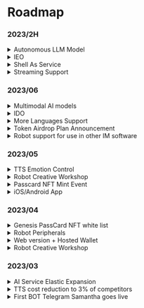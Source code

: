# Roadmap

### 2023/2H

<details>

<summary>Autonomous LLM Model</summary>

Already on the way

Support for feeding your own fine-tuning corpus, making your BOT fully in line with your expectations🤗

Lifetime Memory Library

Internet connectivity and API access capabilities!

Fewer restrictions

</details>

<details>

<summary>IEO</summary>



</details>

<details>

<summary>Shell As Service</summary>

Underlying capabilities open, embeddable in any third-party application

</details>

<details>

<summary>Streaming Support</summary>

Zero-latency voice conversation experience

</details>

### 2023/06

<details>

<summary>Multimodal AI models</summary>



</details>

<details>

<summary>IDO</summary>



</details>

<details>

<summary>More Languages Support</summary>



</details>

<details>

<summary>Token Airdrop Plan Announcement</summary>



</details>

<details>

<summary>Robot support for use in other IM software</summary>

MyShell.ai Creative Workshop will support robot deployment to other social platforms, while users can bind their social accounts, and through the bound social accounts, membership benefits can be extended to robots on social media, expected to support platforms like Telegram, Discord, etc.

</details>

### 2023/05

<details>

<summary>TTS Emotion Control</summary>

BOT's voice will contain richer emotional differences, this feature will enter public testing phase in May.

</details>

<details>

<summary>Robot Creative Workshop</summary>



</details>

<details>

<summary>Passcard NFT Mint Event</summary>



</details>

<details>

<summary>iOS/Android App</summary>



</details>

### 2023/04

<details>

<summary>Genesis PassCard NFT white list</summary>



</details>

<details>

<summary>Robot Peripherals</summary>

* Twitter space AMA bot
* KOL bot
* Vitalik bot

</details>

<details>

<summary>Web version + Hosted Wallet</summary>



</details>

<details>

<summary>Robot Creative Workshop</summary>



</details>

### 2023/03

<details>

<summary>AI Service Elastic Expansion</summary>



</details>

<details>

<summary>TTS cost reduction to 3% of competitors</summary>

With the influx of users, our daily voice interaction volume quickly broke through the 100,000 mark. We intensively optimized our self-developed TTS model within three weeks, reducing its cost by 97% compared to Microsoft's TTS API cost, and supporting 1-5 minute voice sample rapid cloning.

</details>

<details>

<summary>First BOT Telegram Samantha goes live</summary>

On 03/07, we launched our first Bot Samantha on Telegram.

</details>